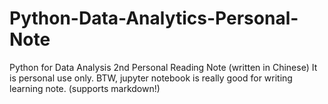 # Python-Data-Analytics-Personal-Note
Python for Data Analysis 2nd Personal Reading Note (written in Chinese)
It is personal use only.
BTW, jupyter notebook is really good for writing learning note. (supports markdown!)

